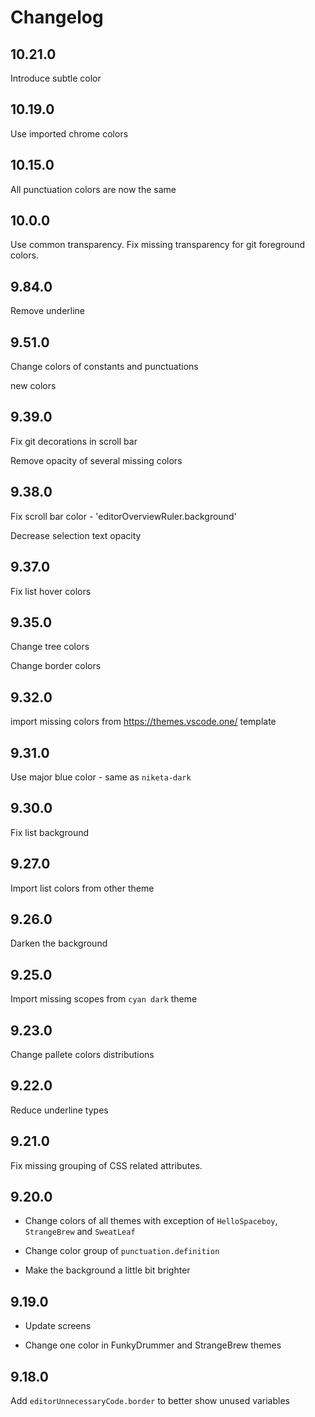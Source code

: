 # Changelog

## 10.21.0

Introduce subtle color

## 10.19.0

Use imported chrome colors

## 10.15.0

All punctuation colors are now the same

## 10.0.0

Use common transparency. Fix missing transparency for git foreground colors.

## 9.84.0

Remove underline

## 9.51.0

Change colors of constants and punctuations

new colors

## 9.39.0

Fix git decorations in scroll bar

Remove opacity of several missing colors

## 9.38.0

Fix scroll bar color - 'editorOverviewRuler.background'

Decrease selection text opacity

## 9.37.0

Fix list hover colors

## 9.35.0

Change tree colors

Change border colors

## 9.32.0

import missing colors from https://themes.vscode.one/ template

## 9.31.0

Use major blue color - same as `niketa-dark`

## 9.30.0

Fix list background

## 9.27.0

Import list colors from other theme

## 9.26.0

Darken the background

## 9.25.0

Import missing scopes from `cyan dark` theme

## 9.23.0

Change pallete colors distributions

## 9.22.0

Reduce underline types

## 9.21.0

Fix missing grouping of CSS related attributes.

## 9.20.0

- Change colors of all themes with exception of `HelloSpaceboy`, `StrangeBrew` and `SweatLeaf`

- Change color group of `punctuation.definition`

- Make the background a little bit brighter

## 9.19.0

- Update screens

- Change one color in FunkyDrummer and  StrangeBrew themes

## 9.18.0

Add `editorUnnecessaryCode.border` to better show unused variables
